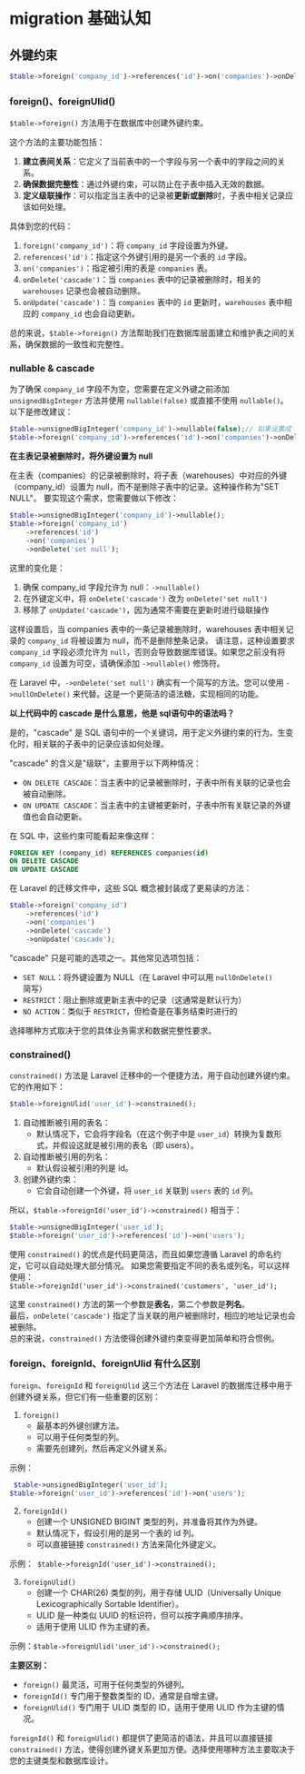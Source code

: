 
# migration 基础认知

## 外键约束

```php
$table->foreign('company_id')->references('id')->on('companies')->onDelete('cascade')->onUpdate('cascade');
```

### foreign()、foreignUlid()

`$table->foreign()` 方法用于在数据库中创建外键约束。

这个方法的主要功能包括：
1. **建立表间关系**：它定义了当前表中的一个字段与另一个表中的字段之间的关系。
2. **确保数据完整性**：通过外键约束，可以防止在子表中插入无效的数据。
3. **定义级联操作**：可以指定当主表中的记录被**更新或删除**时，子表中相关记录应该如何处理。

具体到您的代码：
1. `foreign('company_id')`：将 `company_id` 字段设置为外键。
2. `references('id')`：指定这个外键引用的是另一个表的 `id` 字段。
3. `on('companies')`：指定被引用的表是 `companies` 表。
4. `onDelete('cascade')`：当 `companies` 表中的记录被删除时，相关的 `warehouses` 记录也会被自动删除。
5. `onUpdate('cascade')`：当 `companies` 表中的 `id` 更新时，`warehouses` 表中相应的 `company_id` 也会自动更新。

总的来说，`$table->foreign()` 方法帮助我们在数据库层面建立和维护表之间的关系，确保数据的一致性和完整性。

### nullable & cascade

为了确保 `company_id` 字段不为空，您需要在定义外键之前添加 `unsignedBigInteger` 方法并使用 `nullable(false)` 或直接不使用 `nullable()`。以下是修改建议：

```php
$table->unsignedBigInteger('company_id')->nullable(false);// 如果设置成 ->nullable() 则表明该字段可为空
$table->foreign('company_id')->references('id')->on('companies')->onDelete('cascade')->onUpdate('cascade');
```

**在主表记录被删除时，将外键设置为 null**

在主表（companies）的记录被删除时，将子表（warehouses）中对应的外键（company_id）设置为 null，而不是删除子表中的记录。这种操作称为"SET NULL"。
要实现这个需求，您需要做以下修改：

```php
$table->unsignedBigInteger('company_id')->nullable();
$table->foreign('company_id')
    ->references('id')
    ->on('companies')
    ->onDelete('set null');
```

这里的变化是：
1. 确保 company_id 字段允许为 null：`->nullable()`
2. 在外键定义中，将 `onDelete('cascade')` 改为 `onDelete('set null')`
3. 移除了 `onUpdate('cascade')`，因为通常不需要在更新时进行级联操作

这样设置后，当 companies 表中的一条记录被删除时，warehouses 表中相关记录的 `company_id` 将被设置为 null，而不是删除整条记录。
请注意，这种设置要求 `company_id` 字段必须允许为 `null`，否则会导致数据库错误。如果您之前没有将 `company_id` 设置为可空，请确保添加 `->nullable()` 修饰符。

在 Laravel 中，`->onDelete('set null')` 确实有一个简写的方法。您可以使用 `->nullOnDelete()` 来代替。这是一个更简洁的语法糖，实现相同的功能。

**以上代码中的 cascade 是什么意思，他是 sql语句中的语法吗？**

是的，"cascade" 是 SQL 语句中的一个关键词，用于定义外键约束的行为。生变化时，相关联的子表中的记录应该如何处理。

"cascade" 的含义是"级联"，主要用于以下两种情况：

- `ON DELETE CASCADE`：当主表中的记录被删除时，子表中所有关联的记录也会被自动删除。
- `ON UPDATE CASCADE`：当主表中的主键被更新时，子表中所有关联记录的外键值也会自动更新。

在 SQL 中，这些约束可能看起来像这样：

```sql
FOREIGN KEY (company_id) REFERENCES companies(id) 
ON DELETE CASCADE 
ON UPDATE CASCADE
```

在 Laravel 的迁移文件中，这些 SQL 概念被封装成了更易读的方法：

```php
$table->foreign('company_id')
    ->references('id')
    ->on('companies')
    ->onDelete('cascade')
    ->onUpdate('cascade');
```

"cascade" 只是可能的选项之一。其他常见选项包括：

- `SET NULL`：将外键设置为 NULL（在 Laravel 中可以用 `nullOnDelete()` 简写）
- `RESTRICT`：阻止删除或更新主表中的记录（这通常是默认行为）
- `NO ACTION`：类似于 `RESTRICT`，但检查是在事务结束时进行的

选择哪种方式取决于您的具体业务需求和数据完整性要求。

### constrained()

`constrained()` 方法是 Laravel 迁移中的一个便捷方法，用于自动创建外键约束。它的作用如下：

```php
$table->foreignUlid('user_id')->constrained();
```

1. 自动推断被引用的表名：
   - 默认情况下，它会将字段名（在这个例子中是 `user_id`）转换为复数形式，并假设这就是被引用的表名（即 users）。
2. 自动推断被引用的列名：
   - 默认假设被引用的列是 id。
3. 创建外键约束：
   - 它会自动创建一个外键，将 `user_id` 关联到 `users` 表的 `id` 列。

所以，`$table->foreignId('user_id')->constrained()` 相当于：
```php
$table->unsignedBigInteger('user_id');
$table->foreign('user_id')->references('id')->on('users');
```
使用 `constrained()` 的优点是代码更简洁，而且如果您遵循 Laravel 的命名约定，它可以自动处理大部分情况。
如果您需要指定不同的表名或列名，可以这样使用：  
`$table->foreignId('user_id')->constrained('customers', 'user_id');`

这里 `constrained()` 方法的第一个参数是**表名**，第二个参数是**列名**。  
最后，`onDelete('cascade')` 指定了当关联的用户被删除时，相应的地址记录也会被删除。  
总的来说，`constrained()` 方法使得创建外键约束变得更加简单和符合惯例。

### foreign、foreignId、foreignUlid 有什么区别

`foreign`、`foreignId` 和 `foreignUlid` 这三个方法在 Laravel 的数据库迁移中用于创建外键关系，但它们有一些重要的区别：

1. `foreign()`
   - 最基本的外键创建方法。
   - 可以用于任何类型的列。
   - 需要先创建列，然后再定义外键关系。

示例：
```php
 $table->unsignedBigInteger('user_id');
$table->foreign('user_id')->references('id')->on('users');
```
2. `foreignId()`
    - 创建一个 UNSIGNED BIGINT 类型的列，并准备将其作为外键。
    - 默认情况下，假设引用的是另一个表的 id 列。
    - 可以直接链接 `constrained()` 方法来简化外键定义。

示例：` $table->foreignId('user_id')->constrained();`

3. `foreignUlid()`
    - 创建一个 CHAR(26) 类型的列，用于存储 ULID（Universally Unique Lexicographically Sortable Identifier）。
    - ULID 是一种类似 UUID 的标识符，但可以按字典顺序排序。
    - 适用于使用 ULID 作为主键的表。

示例：`$table->foreignUlid('user_id')->constrained();`

**主要区别：**

- `foreign()` 最灵活，可用于任何类型的外键列。
- `foreignId()` 专门用于整数类型的 ID，通常是自增主键。
- `foreignUlid()` 专门用于 ULID 类型的 ID，适用于使用 ULID 作为主键的情况。


`foreignId()` 和 `foreignUlid()` 都提供了更简洁的语法，并且可以直接链接 `constrained()` 方法，使得创建外键关系更加方便。选择使用哪种方法主要取决于您的主键类型和数据库设计。